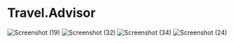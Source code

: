 # Travel.Advisor
![Screenshot (19)](https://github.com/Rekha21k/Travel.Advisor/assets/139316962/4aa5b8bd-2ae1-4ce7-bce4-6836bdf2a144)
![Screenshot (32)](https://github.com/Rekha21k/Travel.Advisor/assets/139316962/6cca3ce0-f92d-490a-ba55-f0652273d4de)
![Screenshot (34)](https://github.com/Rekha21k/Travel.Advisor/assets/139316962/e7711070-6b75-406e-b5e1-cc0d72f74126)
![Screenshot (24)](https://github.com/Rekha21k/Travel.Advisor/assets/139316962/f1dc4f38-ab1f-439f-962d-5c28d910a99f)

